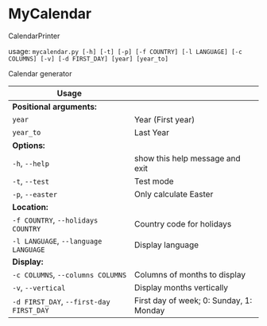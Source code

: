 # MyCalendar
 CalendarPrinter

usage: `mycalendar.py [-h] [-t] [-p] [-f COUNTRY] [-l LANGUAGE] [-c COLUMNS] [-v] [-d FIRST_DAY] [year] [year_to]`

Calendar generator

| Usage | |
| ---- | ---- |
| **Positional arguments:** | |
| `year`                    | Year (First year) |
| `year_to`                 | Last Year         |
| **Options:**              | |
| `-h`, `--help`            | show this help message and exit |
| `-t`, `--test`            | Test mode                       |
| `-p`, `--easter`          | Only calculate Easter           |
| **Location:**             | |
| `-f COUNTRY`, `--holidays COUNTRY`      | Country code for holidays |
| `-l LANGUAGE`, `--language LANGUAGE`    | Display language          |
| **Display:**                            | |
| `-c COLUMNS`, `--columns COLUMNS`       | Columns of months to display            |
| `-v`, `--vertical`                      | Display months vertically               |
| `-d FIRST_DAY`, `--first-day FIRST_DAY` | First day of week; 0: Sunday, 1: Monday |

